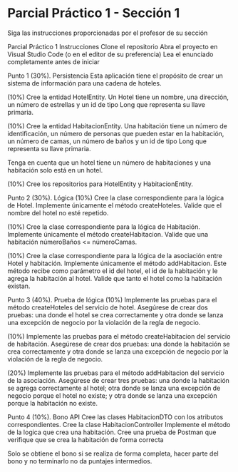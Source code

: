 # Parcial Práctico 1 - Sección 1

Siga las instrucciones proporcionadas por el profesor de su sección

Parcial Práctico 1
Instrucciones
Clone el repositorio 
Abra el proyecto en Visual Studio Code (o en el editor de su preferencia)
Lea el enunciado completamente antes de iniciar

Punto 1 (30%). Persistencia
Esta aplicación tiene el propósito de crear un sistema de información para una cadena de hoteles.

(10%) Cree la entidad HotelEntity. Un Hotel tiene un nombre, una dirección, un número de estrellas y un id de tipo Long que representa su llave primaria.

(10%) Cree la entidad HabitacionEntity. Una habitación tiene un número de identificación, un número de personas que pueden estar en la habitación, un número de camas, un número de baños y un id de tipo Long que representa su llave primaria.

Tenga en cuenta que un hotel tiene un número de habitaciones y una habitación solo está en un hotel.

(10%) Cree los repositorios para HotelEntity y HabitacionEntity.

Punto 2 (30%). Lógica
(10%) Cree la clase correspondiente para la lógica de Hotel. Implemente únicamente el método createHoteles. Valide que el nombre del hotel no esté repetido.

(10%) Cree la clase correspondiente para la lógica de Habitación. Implemente únicamente el método createHabitacion. Valide que una habitación númeroBaños <= númeroCamas.

(10%) Cree la clase correspondiente para la lógica de la asociación entre Hotel y habitación. Implemente únicamente el método addHabitacion. Este método recibe como parámetro el id del hotel, el id de la habitación y le agrega la habitación al hotel. Valide que tanto el hotel como la habitación existan.

Punto 3 (40%). Prueba de lógica
(10%) Implemente las pruebas para el método createHoteles del servicio de hotel. Asegúrese de crear dos pruebas: una donde el hotel se crea correctamente y otra donde se lanza una excepción de negocio por la violación de la regla de negocio.

(10%) Implemente las pruebas para el método createHabitacion del servicio de habitación. Asegúrese de crear dos pruebas: una donde la habitación se crea correctamente y otra donde se lanza una excepción de negocio por la violación de la regla de negocio.

(20%) Implemente las pruebas para el método addHabitacion del servicio de la asociación. Asegúrese de crear tres pruebas: una donde la habitación se agrega correctamente al hotel; otra donde se lanza una excepción de negocio porque el hotel no existe; y otra donde se lanza una excepción porque la habitación no existe.

Punto 4 (10%). Bono API
Cree las clases HabitacionDTO con los atributos correspondientes.
Cree la clase HabitacionController
Implemente el método de la logica que crea una habitación.
Cree una prueba de Postman que verifique que se crea la habitación de forma correcta

Solo se obtiene el bono si se realiza de forma completa, hacer parte del bono y no terminarlo no da puntajes intermedios.
